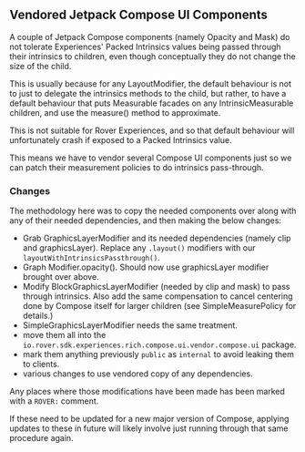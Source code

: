 ## Vendored Jetpack Compose UI Components

A couple of Jetpack Compose components (namely Opacity and Mask) do not
tolerate Experiences' Packed Intrinsics values being passed through their intrinsics to
children, even though conceptually they do not change the size of the child.

This is usually because for any LayoutModifier, the default behaviour is not to
just to delegate the intrinsics methods to the child, but rather, to have a
default behaviour that puts Measurable facades on any IntrinsicMeasurable
children, and use the measure() method to approximate.

This is not suitable for Rover Experiences, and so that default behaviour will unfortunately
crash if exposed to a Packed Intrinsics value.

This means we have to vendor several Compose UI components just so we can patch
their measurement policies to do intrinsics pass-through.

### Changes

The methodology here was to copy the needed components over along with any of
their needed dependencies, and then making the below changes:

- Grab GraphicsLayerModifier and its needed dependencies (namely clip and
  graphicsLayer). Replace any `.layout()` modifiers with our
  `layoutWithIntrinsicsPassthrough()`.
- Graph Modifier.opacity(). Should now use graphicsLayer modifier brought over above.
- Modify BlockGraphicsLayerModifier (needed by clip and mask) to pass through intrinsics. Also add the same
  compensation to cancel centering done by Compose itself for larger children (see
  SimpleMeasurePolicy for details.)
- SimpleGraphicsLayerModifier needs the same treatment.
- move them all into the `io.rover.sdk.experiences.rich.compose.ui.vendor.compose.ui` package.
- mark them anything previously `public` as `internal` to avoid leaking them to clients.
- various changes to use vendored copy of any dependencies.

Any places where those modifications have been made has been marked with a
`ROVER:` comment.

If these need to be updated for a new major version of Compose, applying updates to these in
future will likely involve just running through that same procedure again.
